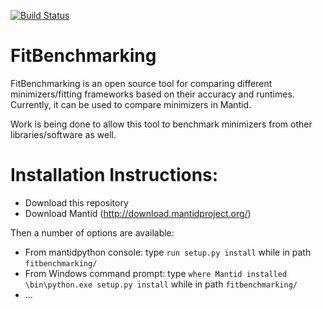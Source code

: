 [![Build Status](https://travis-ci.com/mantidproject/fitbenchmarking.svg?branch=master)](https://travis-ci.com/mantidproject/fitbenchmarking)

# FitBenchmarking
FitBenchmarking is an open source tool for comparing different minimizers/fitting frameworks based on their accuracy and runtimes.
Currently, it can be used to compare minimizers in Mantid.

Work is being done to allow this tool to benchmark minimizers from other libraries/software as well.

# Installation Instructions:

* Download this repository
* Download Mantid (http://download.mantidproject.org/)

Then a number of options are available:

* From mantidpython console: type `run setup.py install` while in path `fitbenchmarking/`
* From Windows command prompt: type `where Mantid installed \bin\python.exe setup.py install` while in path `fitbenchmarking/`
* ...

